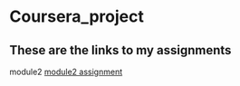 # Coursera_project
## These are the links to my assignments
module2 
<a href="module2-solution/index.html">module2 assignment</a>
